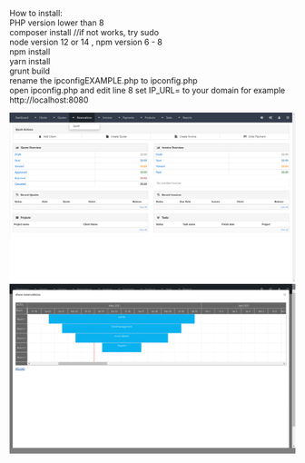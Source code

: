 
<p align="center">
  <p>How to install:
<br> PHP version lower than 8
<br> composer install //if not works, try sudo 
<br> node version 12 or 14 , npm version  6 - 8
<br> npm install
<br> yarn install 
<br> grunt build
<br> rename the ipconfigEXAMPLE.php to ipconfig.php 
<br> open ipconfig.php and edit line 8 set IP_URL= to your domain for example http://localhost:8080
</p>

  <img src="readme/001.png">
  <img src="readme/002.png">
</p>
